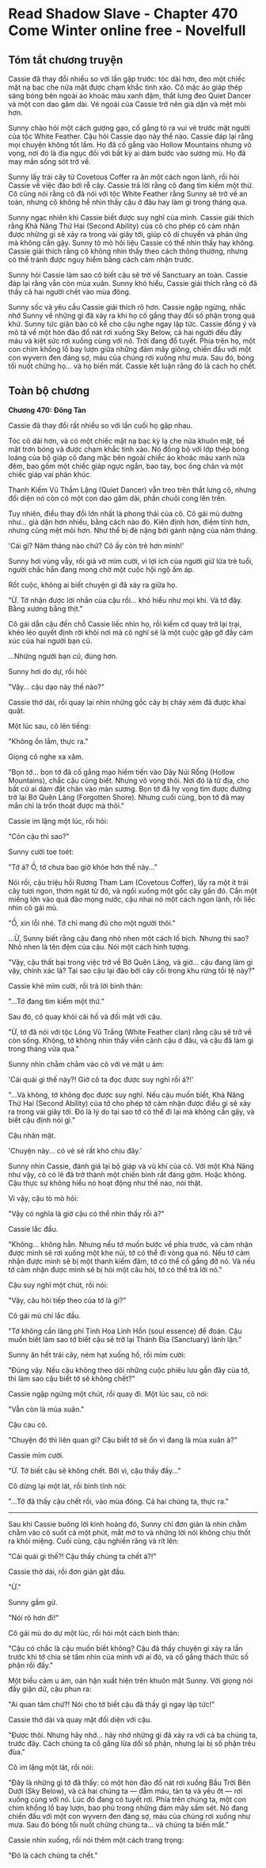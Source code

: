 # Read Shadow Slave - Chapter 470 Come Winter online free - Novelfull

## Tóm tắt chương truyện

Cassie đã thay đổi nhiều so với lần gặp trước: tóc dài hơn, đeo một chiếc mặt nạ bạc che nửa mặt được chạm khắc tinh xảo. Cô mặc áo giáp thép sáng bóng bên ngoài áo khoác màu xanh đậm, thắt lưng đeo Quiet Dancer và một con dao găm dài. Vẻ ngoài của Cassie trở nên già dặn và mệt mỏi hơn.

Sunny chào hỏi một cách gượng gạo, cố gắng tỏ ra vui vẻ trước mặt người của tộc White Feather. Cậu hỏi Cassie dạo này thế nào. Cassie đáp lại rằng mọi chuyện không tốt lắm. Họ đã cố gắng vào Hollow Mountains nhưng vô vọng, nơi đó là địa ngục đối với bất kỳ ai dám bước vào sương mù. Họ đã may mắn sống sót trở về.

Sunny lấy trái cây từ Covetous Coffer ra ăn một cách ngon lành, rồi hỏi Cassie về việc đào bới rễ cây. Cassie trả lời rằng cô đang tìm kiếm một thứ. Cô cũng nói rằng cô đã nói với tộc White Feather rằng Sunny sẽ trở về an toàn, nhưng cô không hề nhìn thấy cậu ở đâu hay làm gì trong tháng qua.

Sunny ngạc nhiên khi Cassie biết được suy nghĩ của mình. Cassie giải thích rằng Khả Năng Thứ Hai (Second Ability) của cô cho phép cô cảm nhận được những gì sẽ xảy ra trong vài giây tới, giúp cô di chuyển và phản ứng mà không cần gậy. Sunny tò mò hỏi liệu Cassie có thể nhìn thấy hay không. Cassie giải thích rằng cô không nhìn thấy theo cách thông thường, nhưng có thể tránh được nguy hiểm bằng cách cảm nhận trước.

Sunny hỏi Cassie làm sao cô biết cậu sẽ trở về Sanctuary an toàn. Cassie đáp lại rằng vẫn còn mùa xuân. Sunny khó hiểu, Cassie giải thích rằng cô đã thấy cả hai người chết vào mùa đông.

Sunny sốc và yêu cầu Cassie giải thích rõ hơn. Cassie ngập ngừng, nhắc nhở Sunny về những gì đã xảy ra khi họ cố gắng thay đổi số phận trong quá khứ. Sunny tức giận bảo cô kể cho cậu nghe ngay lập tức. Cassie đồng ý và mô tả về một hòn đảo đổ nát rơi xuống Sky Below, cả hai người đều đầy máu và kiệt sức rơi xuống cùng với nó. Trời đang đổ tuyết. Phía trên họ, một con chim khổng lồ bay lượn giữa những đám mây giông, chiến đấu với một con wyvern đen đáng sợ, máu của chúng rơi xuống như mưa. Sau đó, bóng tối nuốt chửng họ... và họ biến mất. Cassie kết luận rằng đó là cách họ chết.

## Toàn bộ chương

**Chương 470: Đông Tàn**

Cassie đã thay đổi rất nhiều so với lần cuối họ gặp nhau.

Tóc cô dài hơn, và có một chiếc mặt nạ bạc kỳ lạ che nửa khuôn mặt, bề mặt trơn bóng và được chạm khắc tinh xảo. Nó đồng bộ với lớp thép bóng loáng của bộ giáp cô đang mặc bên ngoài chiếc áo khoác màu xanh nửa đêm, bao gồm một chiếc giáp ngực ngắn, bao tay, bọc ống chân và một chiếc giáp vai phân khúc.

Thanh Kiếm Vũ Thầm Lặng (Quiet Dancer) vẫn treo trên thắt lưng cô, nhưng đối diện nó còn có một con dao găm dài, phần chuôi cong lên trên.

Tuy nhiên, điều thay đổi lớn nhất là phong thái của cô. Cô gái mù dường như... già dặn hơn nhiều, bằng cách nào đó. Kiên định hơn, điềm tĩnh hơn, nhưng cũng mệt mỏi hơn. Như thể bị đè nặng bởi gánh nặng của năm tháng.

'Cái gì? Năm tháng nào chứ? Cô ấy còn trẻ hơn mình!'

Sunny hơi vùng vẫy, rồi giả vờ mỉm cười, vì lợi ích của người giữ lửa trẻ tuổi, người chắc hẳn đang mong chờ một cuộc hội ngộ ấm áp.

Rốt cuộc, không ai biết chuyện gì đã xảy ra giữa họ.

"Ừ. Tớ nhận được lời nhắn của cậu rồi... khó hiểu như mọi khi. Và tớ đây. Bằng xương bằng thịt."

Cô gái dẫn cậu đến chỗ Cassie liếc nhìn họ, rồi kiếm cớ quay trở lại trại, khéo léo quyết định rời khỏi nơi mà cô nghĩ sẽ là một cuộc gặp gỡ đầy cảm xúc của hai người bạn cũ.

...Những người bạn *cũ*, đúng hơn.

Sunny hơi do dự, rồi hỏi:

"Vậy... cậu dạo này thế nào?"

Cassie thở dài, rồi quay lại nhìn những gốc cây bị cháy xém đã được khai quật.

Một lúc sau, cô lên tiếng:

"Không ổn lắm, thực ra."

Giọng cô nghe xa xăm.

"Bọn tớ... bọn tớ đã cố gắng mạo hiểm tiến vào Dãy Núi Rỗng (Hollow Mountains), chắc cậu cũng biết. Nhưng vô vọng thôi. Nơi đó là tử địa, cho bất cứ ai dám đặt chân vào màn sương. Bọn tớ đã hy vọng tìm được đường trở lại Bờ Quên Lãng (Forgotten Shore). Nhưng cuối cùng, bọn tớ đã may mắn chỉ là trốn thoát được mà thôi."

Cassie im lặng một lúc, rồi hỏi:

"Còn cậu thì sao?"

Sunny cười toe toét:

"Tớ á? Ồ, tớ chưa bao giờ khỏe hơn thế này..."

Nói rồi, cậu triệu hồi Rương Tham Lam (Covetous Coffer), lấy ra một ít trái cây tươi ngon, thơm ngát từ đó, và ngồi xuống một gốc cây gần đó. Cắn một miếng lớn vào quả đào mọng nước, cậu nhai nó một cách ngon lành, rồi liếc nhìn cô gái mù.

"Ồ, xin lỗi nhé. Tớ chỉ mang đủ cho một người thôi."

...Ừ, Sunny biết rằng cậu đang nhỏ nhen một cách lố bịch. Nhưng thì sao? Nhỏ nhen là tên đệm của cậu. Nói một cách hình tượng.

"Vậy, cậu thất bại trong việc trở về Bờ Quên Lãng, và giờ... cậu đang làm gì vậy, chính xác là? Tại sao cậu lại đào bới cây cối trong khu rừng tồi tệ này?"

Cassie khẽ mỉm cười, rồi trả lời bình thản:

"...Tớ đang tìm kiếm một thứ."

Sau đó, cô quay khỏi cái hố và đối mặt với cậu.

"Ừ, tớ đã nói với tộc Lông Vũ Trắng (White Feather clan) rằng cậu sẽ trở về còn sống. Không, tớ không nhìn thấy viễn cảnh cậu ở đâu, và cậu đã làm gì trong tháng vừa qua."

Sunny nhìn chằm chằm vào cô với vẻ mặt u ám:

'Cái quái gì thế này?! Giờ cô ta đọc được suy nghĩ rồi á?!'

"...Và không, tớ không đọc được suy nghĩ. Nếu cậu muốn biết, Khả Năng Thứ Hai (Second Ability) của tớ cho phép tớ cảm nhận được điều gì sẽ xảy ra trong vài giây tới. Đó là lý do tại sao tớ có thể đi lại mà không cần gậy, và biết cậu định nói gì."

Cậu nhăn mặt.

'Chuyện này... có vẻ sẽ rất khó chịu đây.'

Sunny nhìn Cassie, đánh giá lại bộ giáp và vũ khí của cô. Với một Khả Năng như vậy, cô có lẽ đã trở thành một chiến binh rất đáng gờm. Hoặc không. Cậu thực sự không hiểu nó hoạt động như thế nào, nói thật.

Vì vậy, cậu tò mò hỏi:

"Vậy có nghĩa là giờ cậu có thể nhìn thấy rồi à?"

Cassie lắc đầu.

"Không... không hẳn. Nhưng nếu tớ muốn bước về phía trước, và cảm nhận được mình sẽ rơi xuống một khe núi, tớ có thể đi vòng qua nó. Nếu tớ cảm nhận được mình sẽ bị một thanh kiếm đâm, tớ có thể cố gắng đỡ nó. Và nếu tớ cảm nhận được mình sẽ bị hỏi một câu hỏi, tớ có thể trả lời nó."

Cậu suy nghĩ một chút, rồi nói:

"Vậy, câu hỏi tiếp theo của tớ là gì?"

Cô gái mù chỉ lắc đầu.

"Tớ không cần lãng phí Tinh Hoa Linh Hồn (soul essence) để đoán. Cậu muốn biết làm sao tớ biết cậu sẽ trở lại Thánh Địa (Sanctuary) lành lặn."

Sunny ăn hết trái cây, ném hạt xuống hố, rồi mỉm cười:

"Đúng vậy. Nếu cậu không theo dõi những cuộc phiêu lưu gần đây của tớ, thì làm sao cậu biết tớ sẽ không chết?"

Cassie ngập ngừng một chút, rồi quay đi. Một lúc sau, cô nói:

"Vẫn còn là mùa xuân."

Cậu cau có.

"Chuyện đó thì liên quan gì? Cậu biết tớ sẽ ổn vì đang là mùa xuân à?"

Cassie mỉm cười.

"Ừ. Tớ biết cậu sẽ không chết. Bởi vì, cậu thấy đấy..."

Cô dừng lại một lát, rồi bình tĩnh nói:

"...Tớ đã thấy cậu chết rồi, vào mùa đông. Cả hai chúng ta, thực ra."

***

Sau khi Cassie buông lời kinh hoàng đó, Sunny chỉ đơn giản là nhìn chằm chằm vào cô suốt cả một phút, mắt mở to và những lời nói không chịu thốt ra khỏi miệng. Cuối cùng, cậu nghiến răng và rít lên:

"Cái quái gì thế?! Cậu thấy chúng ta chết á?!"

Cassie thở dài, rồi đơn giản gật đầu.

"Ừ."

Sunny gầm gừ.

"Nói rõ hơn đi!"

Cô gái mù do dự một lúc, rồi hỏi một cách bình thản:

"Cậu có chắc là cậu muốn biết không? Cậu đã thấy chuyện gì xảy ra lần trước khi tớ chia sẻ tầm nhìn của mình với ai đó, và cố gắng thách thức số phận rồi đấy."

Một biểu cảm u ám, oán hận xuất hiện trên khuôn mặt Sunny. Với giọng nói đầy giận dữ, cậu phun ra:

"Ai quan tâm chứ?! Nói cho tớ biết cậu đã thấy gì ngay lập tức!"

Cassie thở dài và quay mặt đối diện với cậu.

"Được thôi. Nhưng hãy nhớ... hãy nhớ những gì đã xảy ra với cả ba chúng ta, trước đây. Cách chúng ta cố gắng lừa dối số phận, nhưng lại bị số phận trêu đùa."

Cô im lặng một lát, rồi nói:

"Đây là những gì tớ đã thấy: có một hòn đảo đổ nát rơi xuống Bầu Trời Bên Dưới (Sky Below), và cả hai chúng ta — đẫm máu, tàn tạ và yếu ớt — rơi xuống cùng với nó. Lúc đó đang có tuyết rơi. Phía trên chúng ta, một con chim khổng lồ bay lượn, bao phủ trong những đám mây sấm sét. Nó đang chiến đấu với một con wyvern đen đáng sợ, máu của chúng rơi xuống như mưa. Sau đó bóng tối nuốt chửng chúng ta... và chúng ta biến mất."

Cassie nhìn xuống, rồi nói thêm một cách trang trọng:

"Đó là cách chúng ta chết."